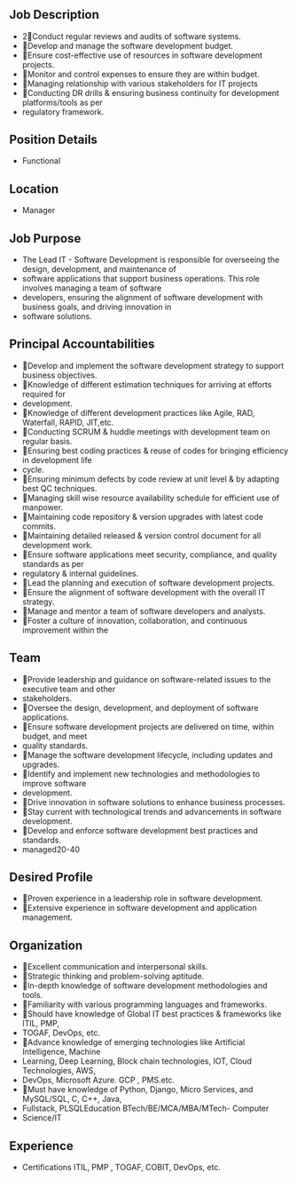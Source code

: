 # 

## Job Description

* 2Conduct regular reviews and audits of software systems.
* Develop and manage the software development budget.
* Ensure cost-effective use of resources in software development projects.
* Monitor and control expenses to ensure they are within budget.
* Managing relationship with various stakeholders for IT projects
* Conducting DR drills & ensuring business continuity for development platforms/tools as per
* regulatory framework.

## Position Details

* Functional

## Location

* Manager

## Job Purpose

* The Lead IT - Software Development is responsible for overseeing the design, development, and maintenance of
* software  applications  that  support  business  operations.  This  role  involves  managing  a  team  of  software
* developers, ensuring the alignment of software development with business goals, and driving innovation in
* software solutions.

## Principal Accountabilities

* Develop and implement the software development strategy to support business objectives.
* Knowledge of different estimation techniques for arriving at efforts required for
* development.
* Knowledge of different development practices like Agile, RAD, Waterfall, RAPID, JIT,etc.
* Conducting SCRUM & huddle meetings with development team on regular basis.
* Ensuring best coding practices & reuse of codes for bringing efficiency in development life
* cycle.
* Ensuring minimum defects by code review at unit level & by adapting best QC techniques.
* Managing skill wise resource availability schedule for efficient use of manpower.
* Maintaining code repository & version upgrades with latest code commits.
* Maintaining detailed released & version control document for all development work.
* Ensure software applications meet security, compliance, and quality standards as per
* regulatory & internal guidelines.
* Lead the planning and execution of software development projects.
* Ensure the alignment of software development with the overall IT strategy.
* Manage and mentor a team of software developers and analysts.
* Foster a culture of innovation, collaboration, and continuous improvement within the

## Team

* Provide leadership and guidance on software-related issues to the executive team and other
* stakeholders.
* Oversee the design, development, and deployment of software applications.
* Ensure software development projects are delivered on time, within budget, and meet
* quality standards.
* Manage the software development lifecycle, including updates and upgrades.
* Identify and implement new technologies and methodologies to improve software
* development.
* Drive innovation in software solutions to enhance business processes.
* Stay current with technological trends and advancements in software development.
* Develop and enforce software development best practices and standards.
* managed20-40

## Desired Profile

* Proven experience in a leadership role in software development.
* Extensive experience in software development and application management.

## Organization

* Excellent communication and interpersonal skills.
* Strategic thinking and problem-solving aptitude.
* In-depth knowledge of software development methodologies and tools.
* Familiarity with various programming languages and frameworks.
* Should have knowledge of Global IT best practices & frameworks like ITIL, PMP,
* TOGAF, DevOps, etc.
* Advance knowledge of emerging technologies like Artificial Intelligence, Machine
* Learning, Deep Learning, Block chain technologies, IOT, Cloud Technologies, AWS,
* DevOps, Microsoft Azure. GCP , PMS.etc.
* Must have knowledge of Python, Django, Micro Services, and MySQL/SQL, C, C++, Java,
* Fullstack, PLSQLEducation BTech/BE/MCA/MBA/MTech- Computer
* Science/IT

## Experience

* Certifications ITIL, PMP , TOGAF, COBIT, DevOps, etc.

